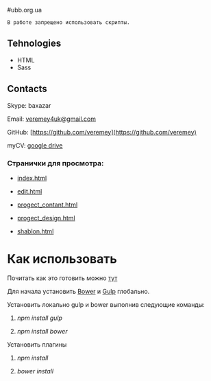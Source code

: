 #ubb.org.ua

	В работе запрещено использовать скрипты.

## Tehnologies

* HTML
* Sass

## Contacts

Skype: baxazar

Email: [veremey4uk@gmail.com](mailto:veremey4uk@gmail.com)

GitHub: [https://github.com/veremey](https://github.com/veremey)

myCV:  [google drive](https://drive.google.com/open?id=1TK9mt61RCe0p68Jt_lBX8pRnAtXPieYcpJr0OF9VwT0)

### Странички для просмотра:

* [index.html](https://veremey.github.com/webChall-0.5/build)

* [edit.html](https://veremey.github.com/webChall-0.5/build/edit.html)

* [progect_contant.html](https://veremey.github.com/webChall-0.5/build/progect_contant.html)

* [progect_design.html](https://veremey.github.com/webChall-0.5/build/progect_design.html)

* [shablon.html](https://veremey.github.com/webChall-0.5/build/shablon.html)


# Как использовать
Почитать как это готовить можно [тут](http://habrahabr.ru/post/250569/ "Readme")

Для начала установить [Bower](http://bower.io/) и [Gulp](http://gulpjs.com/) глобально.

Установить локально gulp и bower выполнив следующие команды:

1. *npm install gulp*

2. *npm install bower*

Установить плагины

1. *npm install*

2. *bower install*
